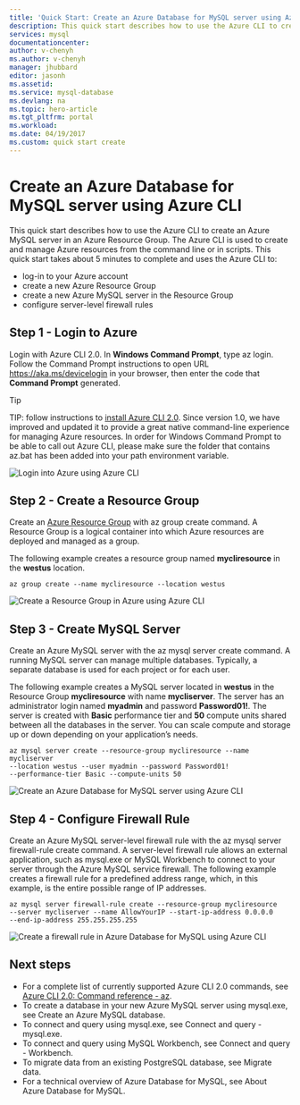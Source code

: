 ```yaml
---
title: 'Quick Start: Create an Azure Database for MySQL server using Azure CLI | Microsoft Docs'
description: This quick start describes how to use the Azure CLI to create an Azure MySQL server in an Azure Resource Group.
services: mysql
documentationcenter: 
author: v-chenyh
ms.author: v-chenyh
manager: jhubbard
editor: jasonh
ms.assetid: 
ms.service: mysql-database
ms.devlang: na
ms.topic: hero-article
ms.tgt_pltfrm: portal
ms.workload:
ms.date: 04/19/2017
ms.custom: quick start create
---
```

# Create an Azure Database for MySQL server using Azure CLI
This quick start describes how to use the Azure CLI to create an Azure MySQL server in an Azure Resource Group. The Azure CLI is used to create and manage Azure resources from the command line or in scripts.
This quick start takes about 5 minutes to complete and uses the Azure CLI to:
- log-in to your Azure account
- create a new Azure Resource Group
- create a new Azure MySQL server in the Resource Group
- configure server-level firewall rules

## Step 1 - Login to Azure
Login with Azure CLI 2.0. In **Windows Command Prompt**, type az login. Follow the Command Prompt instructions to open URL <https://aka.ms/devicelogin> in your browser, then enter the code that **Command Prompt** generated.

> [!TIP]
> TIP: follow instructions to [install Azure CLI 2.0](https://docs.microsoft.com/en-us/cli/azure/install-azure-clihttps:/docs.microsoft.com/en-us/cli/azure/install-azure-cli). Since version 1.0, we have improved and updated it to provide a great native command-line experience for managing Azure resources. In order for Windows Command Prompt to be able to call out Azure CLI, please make sure the folder that contains az.bat has been added into your path environment variable.

![Login into Azure using Azure CLI](./media/mysql-quickstart-connect-query-using-workbench/1_az-login.png)

## Step 2 - Create a Resource Group
Create an [Azure Resource Group](https://docs.microsoft.com/en-us/azure/azure-resource-manager/resource-group-overview) with az group create command. A Resource Group is a logical container into which Azure resources are deployed and managed as a group.

The following example creates a resource group named **mycliresource** in the **westus** location.
```azurecli
az group create --name mycliresource --location westus
```
![Create a Resource Group in Azure using Azure CLI](./media/mysql-quickstart-connect-query-using-workbench/2_az-group-create.png)

## Step 3 - Create MySQL Server
Create an Azure MySQL server with the az mysql server create command. A running MySQL server can manage multiple databases. Typically, a separate database is used for each project or for each user.

The following example creates a MySQL server located in **westus** in the Resource Group **mycliresource** with name **mycliserver**. The server has an administrator login named **myadmin** and password **Password01!**. The server is created with **Basic** performance tier and **50** compute units shared between all the databases in the server. You can scale compute and storage up or down depending on your application’s needs.
```azurecli
az mysql server create --resource-group mycliresource --name mycliserver
--location westus --user myadmin --password Password01!
--performance-tier Basic --compute-units 50
```
![Create an Azure Database for MySQL server using Azure CLI](./media/mysql-quickstart-connect-query-using-workbench/3_az-mysq-server-create.png)

## Step 4 - Configure Firewall Rule
Create an Azure MySQL server-level firewall rule with the az mysql server firewall-rule create command. A server-level firewall rule allows an external application, such as mysql.exe or MySQL Workbench to connect to your server through the Azure MySQL service firewall. The following example creates a firewall rule for a predefined address range, which, in this example, is the entire possible range of IP addresses.


```azurecli
az mysql server firewall-rule create --resource-group mycliresource
--server mycliserver --name AllowYourIP --start-ip-address 0.0.0.0
--end-ip-address 255.255.255.255
```

![Create a firewall rule in Azure Database for MySQL using Azure CLI](./media/mysql-quickstart-connect-query-using-workbench/5_az-mysql-server-firewall-rule-create.png)

## Next steps
- For a complete list of currently supported Azure CLI 2.0 commands, see [Azure CLI 2.0: Command reference - az](https://docs.microsoft.com/en-us/cli/azure/).
- To create a database in your new Azure MySQL server using mysql.exe, see Create an Azure MySQL database.
- To connect and query using mysql.exe, see Connect and query - mysql.exe.
- To connect and query using MySQL Workbench, see Connect and query - Workbench.
- To migrate data from an existing PostgreSQL database, see Migrate data.
- For a technical overview of Azure Database for MySQL, see About Azure Database for MySQL.

